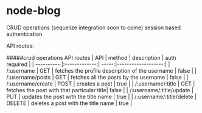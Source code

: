 # node-blog
CRUD operations (sequelize integration soon to come)
session based authentication

API routes:

#####crud operations API routes
| API        | method        | description | auth required |
| ---------- |:-------------:| -----:|-------------------:|
|  /:username  | GET | fetches the profile description of the username | false |
| /:username/posts   | GET      |   fetches all the posts by the username | false |
| /:username/create | POST      |   creates a post | true |
| /:username/:title | GET     |   fetches the post with that particular title| false |
| /:username/:title/update | PUT      |   updates the post with the title name | true |
| /:username/:title/delete | DELETE      |   deletes a post with the title name | true |
